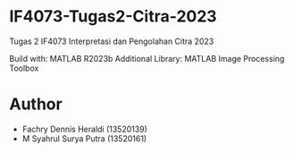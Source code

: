 # IF4073-Tugas2-Citra-2023
Tugas 2 IF4073 Interpretasi dan Pengolahan Citra 2023

Build with: MATLAB R2023b
Additional Library: MATLAB Image Processing Toolbox 

# Author
- Fachry Dennis Heraldi (13520139)
- M Syahrul Surya Putra (13520161)

